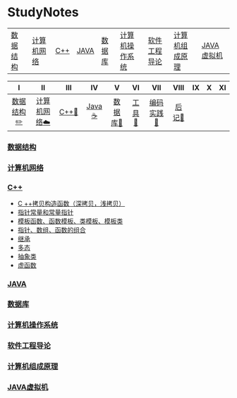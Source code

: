 StudyNotes
==============================================================
<table>
  <tr>
    <td><a href="./数据结构">数据结构</a></td>
    <td><a href="./计算机网络">计算机网络</a></td>
    <td><a href="./C++">C++</a></td>
    <td><a href="./JAVA">JAVA</a></td>
    <td><a href="./数据库">数据库</a></td>
    <td><a href="./计算机操作系统">计算机操作系统</a></td>
    <td><a href="./软件工程导论">软件工程导论</a></td>
    <td><a href="./计算机组成原理">计算机组成原理</a></td>
    <td><a href="./JAVA虚拟机">JAVA虚拟机</a></td>
  </tr>
</table>

| Ⅰ | Ⅱ | Ⅲ | Ⅳ | Ⅴ | Ⅵ | Ⅶ | Ⅷ | Ⅸ | Ⅹ | ΧΙ |
| :--------: | :---------: | :---------: | :---------: | :---------: | :---------:| :---------: | :-------: | :-------:| :------:|:------:|
| [数据结构:pencil2:](#数据结构) | [计算机网络:cloud:](#计算机网络) | [C++:couple:](#C) | [Java :coffee:](#Java)|[数据库:floppy_disk:](#数据库)|  [工具:hammer:](#工具-hammer)| [编码实践:speak_no_evil:](#编码实践-speak_no_evil)| [后记:memo:](#后记-memo) | |



### [数据结构](./数据结构)



### [计算机网络](./计算机网络)



### [C++](./C++)

* [C ++拷贝构造函数（深拷贝，浅拷贝）](https://github.com/sunnyandgood/StudyNotes/blob/master/C%2B%2B/C%2B%2B%E6%8B%B7%E8%B4%9D%E6%9E%84%E9%80%A0%E5%87%BD%E6%95%B0(%E6%B7%B1%E6%8B%B7%E8%B4%9D%EF%BC%8C%E6%B5%85%E6%8B%B7%E8%B4%9D).md)
* [指针常量和常量指针](https://github.com/sunnyandgood/StudyNotes/blob/master/C%2B%2B/指针常量和常量指针.md)
* [模板函数、函数模板、类模板、模板类](https://github.com/sunnyandgood/StudyNotes/blob/master/C%2B%2B/模板函数、函数模板、类模板、模板类.md)
* [指针、数组、函数的组合](https://github.com/sunnyandgood/StudyNotes/blob/master/C%2B%2B/%E6%8C%87%E9%92%88%E3%80%81%E6%95%B0%E7%BB%84%E3%80%81%E5%87%BD%E6%95%B0%E7%9A%84%E7%BB%84%E5%90%88.md)
* [继承](https://github.com/sunnyandgood/StudyNotes/blob/master/C%2B%2B/%E7%BB%A7%E6%89%BF.md)
* [多态](https://github.com/sunnyandgood/StudyNotes/blob/master/C%2B%2B/%E5%A4%9A%E6%80%81.md)
* [抽象类](https://github.com/sunnyandgood/StudyNotes/blob/master/C%2B%2B/%E6%8A%BD%E8%B1%A1%E7%B1%BB.md)
* [虚函数](https://github.com/sunnyandgood/StudyNotes/blob/master/C%2B%2B/%E8%99%9A%E5%87%BD%E6%95%B0.md)


### [JAVA](./JAVA)




### [数据库](./数据库)


### [计算机操作系统](./计算机操作系统)



### [软件工程导论](./软件工程导论)


### [计算机组成原理](./计算机组成原理)


### [JAVA虚拟机](./JAVA虚拟机)


